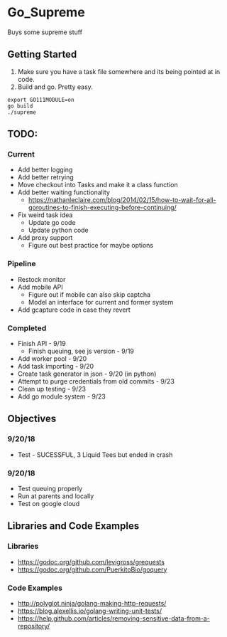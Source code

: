 # Go_Supreme
Buys some supreme stuff

## Getting Started
1. Make sure you have a task file somewhere and its being pointed at in code.
2. Build and go. Pretty easy.
~~~~
export GO111MODULE=on
go build
./supreme
~~~~

## TODO:
### Current
* Add better logging
* Add better retrying
* Move checkout into Tasks and make it a class function
* Add better waiting functionality
  * https://nathanleclaire.com/blog/2014/02/15/how-to-wait-for-all-goroutines-to-finish-executing-before-continuing/
* Fix weird task idea
  * Update go code
  * Update python code
* Add proxy support
  * Figure out best practice for maybe options

### Pipeline
* Restock monitor
* Add mobile API
  * Figure out if mobile can also skip captcha
  * Model an interface for current and former system
* Add gcapture code in case they revert

### Completed
* Finish API - 9/19
  * Finish queuing, see js version - 9/19
* Add worker pool - 9/20
* Add task importing - 9/20
* Create task generator in json - 9/20 (in python)
* Attempt to purge credentials from old commits - 9/23
* Clean up testing - 9/23
* Add go module system - 9/23

## Objectives

### 9/20/18
* Test - SUCESSFUL, 3 Liquid Tees but ended in crash

### 9/20/18
* Test queuing properly
* Run at parents and locally
* Test on google cloud

## Libraries and Code Examples

### Libraries
* https://godoc.org/github.com/levigross/grequests
* https://godoc.org/github.com/PuerkitoBio/goquery

### Code Examples
* http://polyglot.ninja/golang-making-http-requests/
* https://blog.alexellis.io/golang-writing-unit-tests/
* https://help.github.com/articles/removing-sensitive-data-from-a-repository/
